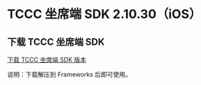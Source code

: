 # TCCC 坐席端 SDK 2.10.30（iOS）

## 下载 TCCC 坐席端 SDK

[下载 TCCC 坐席端 SDK 版本](https://tccc.qcloud.com/assets/doc/Agent/CppSDKRelease/TCCCSDK_ios_last.zip)

说明：下载解压到 Frameworks 后即可使用。